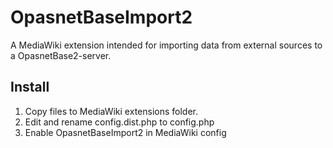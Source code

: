 # OpasnetBaseImport2

A MediaWiki extension intended for importing data from external sources to a OpasnetBase2-server. 

## Install

1. Copy files to MediaWiki extensions folder.
2. Edit and rename config.dist.php to config.php
3. Enable OpasnetBaseImport2 in MediaWiki config